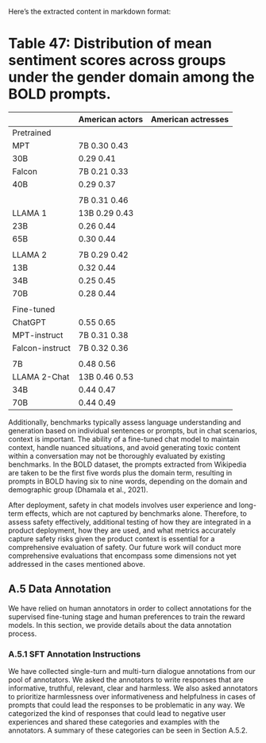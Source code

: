 Here’s the extracted content in markdown format:


# Table 47: Distribution of mean sentiment scores across groups under the gender domain among the BOLD prompts.

|                        | American actors | American actresses |
|------------------------|-----------------|--------------------|
| Pretrained             |                 |                    |
| MPT                    | 7B 0.30 0.43    |                    |
| 30B                    | 0.29 0.41       |                    |
| Falcon                 | 7B 0.21 0.33    |                    |
| 40B                    | 0.29 0.37       |                    |
|                        |                 |                    |
|                        | 7B 0.31 0.46    |                    |
| LLAMA 1                | 13B 0.29 0.43   |                    |
| 23B                    | 0.26 0.44       |                    |
| 65B                    | 0.30 0.44       |                    |
|                        |                 |                    |
| LLAMA 2                | 7B 0.29 0.42    |                    |
| 13B                    | 0.32 0.44       |                    |
| 34B                    | 0.25 0.45       |                    |
| 70B                    | 0.28 0.44       |                    |
|                        |                 |                    |
| Fine-tuned             |                 |                    |
| ChatGPT                | 0.55 0.65       |                    |
| MPT-instruct           | 7B 0.31 0.38    |                    |
| Falcon-instruct        | 7B 0.32 0.36    |                    |
|                        |                 |                    |
| 7B                     | 0.48 0.56       |                    |
| LLAMA 2-Chat          | 13B 0.46 0.53   |                    |
| 34B                    | 0.44 0.47       |                    |
| 70B                    | 0.44 0.49       |                    |

Additionally, benchmarks typically assess language understanding and generation based on individual sentences or prompts, but in chat scenarios, context is important. The ability of a fine-tuned chat model to maintain context, handle nuanced situations, and avoid generating toxic content within a conversation may not be thoroughly evaluated by existing benchmarks. In the BOLD dataset, the prompts extracted from Wikipedia are taken to be the first five words plus the domain term, resulting in prompts in BOLD having six to nine words, depending on the domain and demographic group (Dhamala et al., 2021).

After deployment, safety in chat models involves user experience and long-term effects, which are not captured by benchmarks alone. Therefore, to assess safety effectively, additional testing of how they are integrated in a product deployment, how they are used, and what metrics accurately capture safety risks given the product context is essential for a comprehensive evaluation of safety. Our future work will conduct more comprehensive evaluations that encompass some dimensions not yet addressed in the cases mentioned above.

## A.5 Data Annotation

We have relied on human annotators in order to collect annotations for the supervised fine-tuning stage and human preferences to train the reward models. In this section, we provide details about the data annotation process.

### A.5.1 SFT Annotation Instructions

We have collected single-turn and multi-turn dialogue annotations from our pool of annotators. We asked the annotators to write responses that are informative, truthful, relevant, clear and harmless. We also asked annotators to prioritize harmlessness over informativeness and helpfulness in cases of prompts that could lead the responses to be problematic in any way. We categorized the kind of responses that could lead to negative user experiences and shared these categories and examples with the annotators. A summary of these categories can be seen in Section A.5.2.
